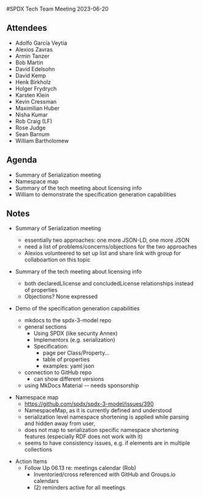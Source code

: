 #SPDX Tech Team Meeting 2023-06-20

## Attendees
* Adolfo García Veytia
* Alexios Zavras
* Armin Tanzer
* Bob Martin
* David Edelsohn
* David Kemp
* Henk Birkholz
* Holger Frydrych
* Karsten Klein
* Kevin Cressman
* Maximilian Huber
* Nisha Kumar
* Rob Craig (LF)
* Rose Judge
* Sean Barnum
* William Bartholomew


## Agenda
* Summary of Serialization meeting
* Namespace map
* Summary of the tech meeting about licensing info
* William to demonstrate the specification generation capabilities

## Notes

* Summary of Serialization meeting
  - essentially two approaches: one more JSON-LD, one more JSON
  - need a list of problems/concerns/objections for the two approaches
  - Alexios volunteered to set up list and share link with group for collaboartion on this topic

* Summary of the tech meeting about licensing info
  - both declaredLlicense and concludedLicense relationships instead of properties
  - Objections? None expressed

* Demo of the specification generation capabilities
  - mkdocs to the spdx-3-model repo
  - general sections
    - Using SPDX (like security Annex)
    - Implementors (e.g. serialization)
    - Specification:
        - page per Class/Property...
        - table of properties
        - examples: yaml json
  - connection to GitHub repo
    - can show different versions
  - using MkDocs Material -- needs sponsorship

- Namespace map
  - https://github.com/spdx/spdx-3-model/issues/390
  - NamespaceMap, as it is currently defined and understood
  - serialization level namespace shortening is applied while parsing and hidden away from user,
  - does not map to serialization specific namespace shortening features (especially RDF does not work with it)
  - seems to have consistency issues, e.g. if elements are in multiple collections

* Action Items
  - Follow Up 06.13 re: meetings calendar (Rob)
     - Inventoried/cross referenced with GitHub and Groups.io calendars
     - (2) reminders active for all meetings

